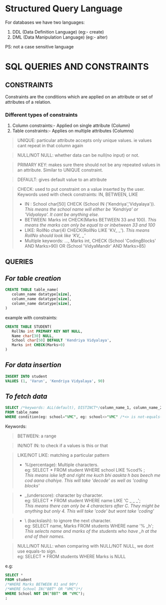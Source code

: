 # Structured Query Language

For databases we have two languages:

1. DDL (Data Definition Language) (eg:- create)
2. DML (Data Manipulation Language) (eg:- alter)

PS: not a case sensitive language

# SQL QUERIES AND CONSTRAINTS

## **CONSTRAINTS**

Constraints are the conditions which are applied on an attribute or set of attributes of a relation.

### Different types of constraints

1. Column constraints:- Applied on single attribute (Column)
2. Table constraints:- Applies on multiple attributes (Columns)

> UNIQUE: particular attribute accepts only unique values. ie values cant repeat in that column again

> NULL/NOT NULL: whether data can be null(no input) or not.

> PRIMARY KEY: makes sure there should not be any repeated values in an attribute. Similar to UNIQUE constraint.

> DEFAULT: gives default value to an attribute

> CHECK: used to put constraint on a value inserted by the user. Keywords used with check constraints: IN, BETWEEN, LIKE
>
> - IN : School char[50] CHECK (School IN ('Kendriya','Vidyalaya')). _This means the school name will either be 'Kendriya' or 'Vidyalaya'. It cant be anything else._
> - BETWEEN: Marks int CHECK(Marks BETWEEN 33 and 100). _This means the marks can only be equal to or inbetween 33 and 100_
> - LIKE: RollNo char(4) CHECK(RollNo LIKE 'KV\_ \_'). _This means RollNo should look like 'KV\_ \_'_
> - Multiple keywords: ..., Marks int, CHECK (School 'CodingBlocks' AND Marks>90) OR (School 'VidyaMandir' AND Marks>85)

## **QUERIES**

## _For table creation_

```sql
CREATE TABLE table_name(
   column_name datatype[size],
   column_name datatype[size],
   column_name datatype[size],
)
```

example with constraints:

```sql
CREATE TABLE STUDENT(
   RollNo int PRIMARY KEY NOT NULL,
   Name char[30] NULL,
   School char[50] DEFAULT 'Kendriya Vidyalaya',
   Marks int CHECK(Marks>0)
)
```

## _For data insertion_

```sql
INSERT INTO student
VALUES (1, 'Varun', 'Kendriya Vidyalaya', 90)
```

## _To fetch data_

```sql
SELECT /*keywords: ALL(default), DISTINCT*/column_name_1, column_name_2,... /* use * for all*/
FROM table_name
WHERE condition(eg: school="VMC", eg: school<>"VMC" /*<> is not-equals-to operator*/, eg: NOT school = "VMC");
```

Keywords:

> BETWEEN: a range

> IN/NOT IN: to check if a values is this or that

> LIKE/NOT LIKE: matching a particular pattern
>
> - %(percentage): Multiple characters. <br>
>   eg: SELECT \* FROM student WHERE school LIKE %cod% ;<br> _This means iske left and right me kuch bhi aaskta h bas beech me cod aana chahiye. This will take 'decode' as well as 'coding blocks'_

> - \_(underscore): character by character.<br>
>   eg: SELECT \* FROM student WHERE name LIKE 'C \_ \_ \_'; <br> _This means there can only be 4 characters after C. They might be anything but only 4. This will take 'code' but wont take 'coding'_

> - \ (backslash): to ignore the next character. <br>
>   eg: SELECT name, Marks FROM students WHERE name '% \_h';
>   <br> _This selects name and marks of the students who have \_h at the end of their names._

> NULL/NOT NULL: when comparing with NULL/NOT NULL, we dont use equals-to sign. <br>
> eg: SELECT \* FROM students WHERE Marks is NULL

e.g:

```sql
SELECT *
FROM student
/*WHERE Marks BETWEEN 81 and 90*/
/*WHERE School IN("BBT" OR "VMC")*/
WHERE School NOT IN("BBT" OR "VMC");
;
```
